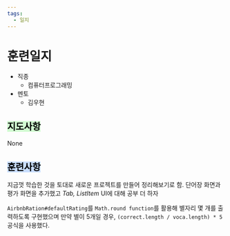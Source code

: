 ```yaml
---
tags:
  - 일지
---
```

# 훈련일지

- 직종
	- 컴퓨터프로그래밍
- 멘토
	- 김우현
## <mark style="background: #BBFABBA6;">지도사항</mark>

None

## <mark style="background: #ADCCFFA6;">훈련사항</mark>

지금껏 학습한 것을 토대로 새로운 프로젝트를 만들어 정리해보기로 함.
단어장 화면과 평가 화면을 추가했고
*Tab, ListItem* UI에 대해 공부 더 하자

`AirbnbRation#defaultRating`를 `Math.round function`를 활용해 별자리 몇 개를 출력하도록 구현했으며 만약 별이 5개일 경우, `(correct.length / voca.length) * 5` 공식을 사용했다.